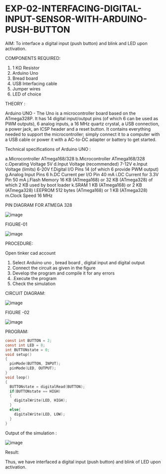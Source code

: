 # EXP-02-INTERFACING-DIGITAL-INPUT-SENSOR-WITH-ARDUINO-PUSH-BUTTON

AIM:  To interface a digital input (push button) and blink and LED upon activation.

COMPONENTS REQUIRED:
1.	1 KΩ Resistor 
2.	Arduino Uno 
3.	Bread board 
4.	USB Interfacing cable 
5.	Jumper wires 
6.	LED of choice 

THEORY :

Arduino UNO - 
 	  The Uno is a microcontroller board based on the ATmega328P. It has 14 digital input/output pins (of which 6 can be used as PWM outputs), 6 analog inputs, a 16 MHz quartz crystal, a USB connection, a power jack, an ICSP header and a reset button. It contains everything needed to support the microcontroller; simply connect it to a computer with a USB cable or power it with a AC-to-DC adapter or battery to get started.
	  
Technical specifications of Arduino UNO :

a.Microcontroller	ATmega168/328
b.Microcontroller	ATmega168/328
c.Operating Voltage	5V
d.Input Voltage (recommended)	7-12V
e.Input Voltage (limits)	6-20V
f.Digital I/O Pins	14 (of which 6 provide PWM output)
g.Analog Input Pins	6
h.DC Current per I/O Pin	40 mA
i.DC Current for 3.3V Pin	50 mA
j.Flash Memory	16 KB (ATmega168) or 32 KB (ATmega328) of which 2 KB used by boot loader
k.SRAM	1 KB (ATmega168) or 2 KB (ATmega328)
l.EEPROM	512 bytes (ATmega168) or 1 KB (ATmega328)
m.Clock Speed	16 MHz

PIN DIAGRAM FOR ATMEGA 328
 
![image](https://user-images.githubusercontent.com/36288975/163530394-115baee4-7ed1-49fe-9cce-d7b625e11e85.png)

FIGURE-01

![image](https://user-images.githubusercontent.com/36288975/163530431-4d390e98-0942-42d8-95b8-f57d348e6ad8.png)

PROCEDURE:

Open tinker cad account 
1.	Select Arduino uno , bread board , digital input and digital output 
2.	Connect the circuit as given in the figure 
3.	Develop the program and compile it for any errors 
4.	 .Execute the program 
5.	Check the simulation 

CIRCUIT DIAGRAM:

![image](https://user-images.githubusercontent.com/36288975/163530437-87a0afbd-b3c9-44ad-b907-5de63486fb9d.png)

FIGURE -02

![image](https://user-images.githubusercontent.com/74660507/166237326-d7560371-a8eb-4c72-8acc-a21baea7e115.png)

PROGRAM:
```c
const int BUTTON = 2;
const int LED = 8;
int BUTTONstate = 0;
void setup()
{
  pinMode(BUTTON, INPUT);
  pinMode(LED, OUTPUT);
}
void loop()
{
  BUTTONstate = digitalRead(BUTTON);
  if(BUTTONstate == HIGH)
  {
    digitalWrite(LED, HIGH);
  }
  else{
    digitalWrite(LED, LOW);
  }
}
```

Output of the simulation :

![image](https://user-images.githubusercontent.com/74660507/166237498-22a98700-2f7e-4c46-a84b-7d2d2bcbcc56.png)

Result:

Thus, we have interfaced a digital input (push button) and blink of LED upon activation.
